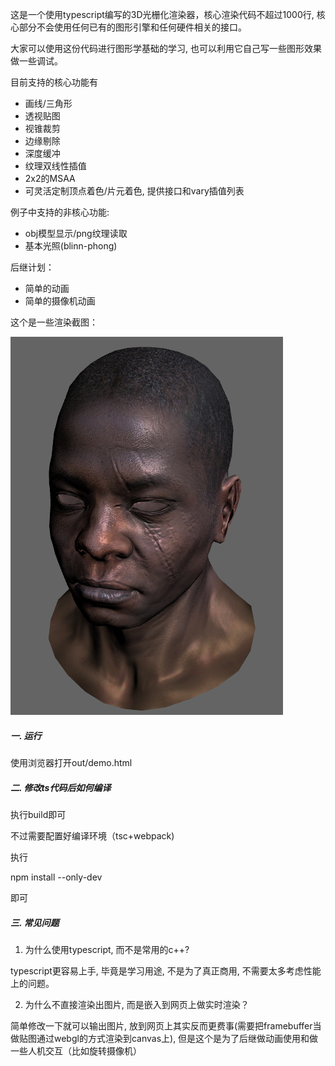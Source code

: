
这是一个使用typescript编写的3D光栅化渲染器，核心渲染代码不超过1000行, 核心部分不会使用任何已有的图形引擎和任何硬件相关的接口。

大家可以使用这份代码进行图形学基础的学习, 也可以利用它自己写一些图形效果做一些调试。


目前支持的核心功能有

  * 画线/三角形
  * 透视贴图
  * 视锥裁剪
  * 边缘剔除
  * 深度缓冲
  * 纹理双线性插值
  * 2x2的MSAA
  * 可灵活定制顶点着色/片元着色, 提供接口和vary插值列表
  
例子中支持的非核心功能:

  * obj模型显示/png纹理读取
  * 基本光照(blinn-phong)

后继计划：

  * 简单的动画
  * 简单的摄像机动画


这个是一些渲染截图：

![](./docs/head.png)






##### 一. 运行

 使用浏览器打开out/demo.html


##### 二. 修改ts代码后如何编译

执行build即可

不过需要配置好编译环境（tsc+webpack)

执行

npm install --only-dev 

即可

##### 三. 常见问题

1. 为什么使用typescript, 而不是常用的c++?

typescript更容易上手, 毕竟是学习用途, 不是为了真正商用, 不需要太多考虑性能上的问题。

2. 为什么不直接渲染出图片, 而是嵌入到网页上做实时渲染？ 

简单修改一下就可以输出图片, 放到网页上其实反而更费事(需要把framebuffer当做贴图通过webgl的方式渲染到canvas上), 但是这个是为了后继做动画使用和做一些人机交互（比如旋转摄像机）



